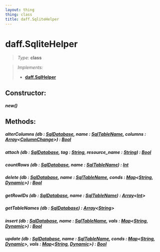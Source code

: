 ```yaml
---
layout: thing
thing: class
title: daff.SqliteHelper
---
```

# daff.SqliteHelper



> *Type:* **class**

> *Implements:*
> 
>   * **[daff.SqlHelper](SqlHelper.html)**



## Constructor:

##### **new**()



## Methods:


##### **alterColumns** (db : <a href="../coopy/SqlDatabase.html" class="type">SqlDatabase</a>, name : <a href="../coopy/SqlTableName.html" class="type">SqlTableName</a>, columns : <a href="../Array.html" class="type">Array</a>&lt;<a href="../coopy/ColumnChange.html" class="type">ColumnChange</a>&gt;) : <a href="../Bool.html" class="type">Bool</a>




##### **attach** (db : <a href="../coopy/SqlDatabase.html" class="type">SqlDatabase</a>, tag : <a href="../String.html" class="type">String</a>, resource_name : <a href="../String.html" class="type">String</a>) : <a href="../Bool.html" class="type">Bool</a>




##### **countRows** (db : <a href="../coopy/SqlDatabase.html" class="type">SqlDatabase</a>, name : <a href="../coopy/SqlTableName.html" class="type">SqlTableName</a>) : <a href="../Int.html" class="type">Int</a>




##### **delete** (db : <a href="../coopy/SqlDatabase.html" class="type">SqlDatabase</a>, name : <a href="../coopy/SqlTableName.html" class="type">SqlTableName</a>, conds : <a href="../Map.html" class="type">Map</a>&lt;<a href="../String.html" class="type">String</a>, <a href="../Dynamic.html" class="type">Dynamic</a>&gt;) : <a href="../Bool.html" class="type">Bool</a>




##### **getRowIDs** (db : <a href="../coopy/SqlDatabase.html" class="type">SqlDatabase</a>, name : <a href="../coopy/SqlTableName.html" class="type">SqlTableName</a>) : <a href="../Array.html" class="type">Array</a>&lt;<a href="../Int.html" class="type">Int</a>&gt;




##### **getTableNames** (db : <a href="../coopy/SqlDatabase.html" class="type">SqlDatabase</a>) : <a href="../Array.html" class="type">Array</a>&lt;<a href="../String.html" class="type">String</a>&gt;




##### **insert** (db : <a href="../coopy/SqlDatabase.html" class="type">SqlDatabase</a>, name : <a href="../coopy/SqlTableName.html" class="type">SqlTableName</a>, vals : <a href="../Map.html" class="type">Map</a>&lt;<a href="../String.html" class="type">String</a>, <a href="../Dynamic.html" class="type">Dynamic</a>&gt;) : <a href="../Bool.html" class="type">Bool</a>




##### **update** (db : <a href="../coopy/SqlDatabase.html" class="type">SqlDatabase</a>, name : <a href="../coopy/SqlTableName.html" class="type">SqlTableName</a>, conds : <a href="../Map.html" class="type">Map</a>&lt;<a href="../String.html" class="type">String</a>, <a href="../Dynamic.html" class="type">Dynamic</a>&gt;, vals : <a href="../Map.html" class="type">Map</a>&lt;<a href="../String.html" class="type">String</a>, <a href="../Dynamic.html" class="type">Dynamic</a>&gt;) : <a href="../Bool.html" class="type">Bool</a>




